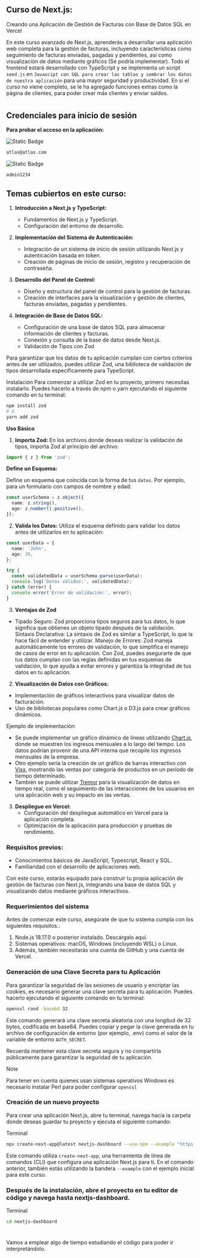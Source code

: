 ## Curso de Next.js:

Creando una Aplicación de Gestión de Facturas con Base de Datos SQL en Vercel

En este curso avanzado de Next.js, aprenderás a desarrollar una aplicación web completa para la gestión de facturas, incluyendo características como seguimiento de facturas enviadas, pagadas y pendientes, así como visualización de datos mediante gráficos (Se podría implementar). Todo el frontend estará desarrollado con TypeScript y se implementa un script `seed.js` en `Javascipt con SQL para crear las tablas y sembrar los datos de nuestra aplicación` para una mayor seguridad y productividad. En sí el curso no viene completo, se le ha agregado funciones extras como la página de clientes, para poder crear más clientes y enviar saldos.

#

## Credenciales para inicio de sesión

**Para probar el acceso en la aplicación:**

![Static Badge](https://img.shields.io/badge/Email:-atlas@atlas.com-red)

```bash
atlas@atlas.com
```

![Static Badge](https://img.shields.io/badge/Contraseña:-admin1234-red)

```bash
admin1234
```

## Temas cubiertos en este curso:

1. **Introducción a Next.js y TypeScript:**

   - Fundamentos de Next.js y TypeScript.
   - Configuración del entorno de desarrollo.

2. **Implementación del Sistema de Autenticación:**

   - Integración de un sistema de inicio de sesión utilizando Next.js y autenticación basada en token.
   - Creación de páginas de inicio de sesión, registro y recuperación de contraseña.

3. **Desarrollo del Panel de Control:**

   - Diseño y estructura del panel de control para la gestión de facturas.
   - Creación de interfaces para la visualización y gestión de clientes, facturas enviadas, pagadas y pendientes.

4. **Integración de Base de Datos SQL:**

   - Configuración de una base de datos SQL para almacenar información de clientes y facturas.
   - Conexión y consulta de la base de datos desde Next.js.
   - Validación de Tipos con Zod

Para garantizar que los datos de tu aplicación cumplan con ciertos criterios antes de ser utilizados, puedes utilizar Zod, una biblioteca de validación de tipos desarrollada específicamente para TypeScript.

Instalación
Para comenzar a utilizar Zod en tu proyecto, primero necesitas instalarlo. Puedes hacerlo a través de npm o yarn ejecutando el siguiente comando en tu terminal:

```bash
npm install zod
# O
yarn add zod
```

**Uso Básico**

1. **Importa Zod:**
   En los archivos donde deseas realizar la validación de tipos, importa Zod al principio del archivo:

```typescript
import { z } from 'zod';
```

**Define un Esquema:**

Define un esquema que coincida con la forma de tus `datos`. Por ejemplo, para un formulario con campos de nombre y edad:

```typescript
const userSchema = z.object({
  name: z.string(),
  age: z.number().positive(),
});
```

2. **Valida los Datos:**
   Utiliza el esquema definido para validar los datos antes de utilizarlos en tu aplicación:

```typescript
const userData = {
  name: 'John',
  age: 30,
};

try {
  const validatedData = userSchema.parse(userData);
  console.log('Datos válidos:', validatedData);
} catch (error) {
  console.error('Error de validación:', error);
}
```

3. **Ventajas de Zod**

- Tipado Seguro: Zod proporciona tipos seguros para tus datos, lo que significa que obtienes un objeto tipado después de la validación.
  Sintaxis Declarativa: La sintaxis de Zod es similar a TypeScript, lo que la hace fácil de entender y utilizar.
  Manejo de Errores: Zod maneja automáticamente los errores de validación, lo que simplifica el manejo de casos de error en tu aplicación.
  Con Zod, puedes asegurarte de que tus datos cumplan con las reglas definidas en tus esquemas de validación, lo que ayuda a evitar errores y garantiza la integridad de tus datos en tu aplicación.

2. **Visualización de Datos con Gráficos:**

- Implementación de gráficos interactivos para visualizar datos de facturación.
- Uso de bibliotecas populares como Chart.js o D3.js para crear gráficos dinámicos.

Ejemplo de implementación:

- Se puede implementar un gráfico dinámico de líneas utilizando [Chart.js](https://www.chartjs.org/), donde se muestren los ingresos mensuales a lo largo del tiempo. Los datos podrían provenir de una API interna que recopile los ingresos mensuales de la empresa.
- Otro ejemplo sería la creación de un gráfico de barras interactivo con [Visx](https://airbnb.io/visx/), mostrando las ventas por categoría de productos en un período de tiempo determinado.
- También se puede utilizar [Tremor](https://www.tremor.so/) para la visualización de datos en tiempo real, como el seguimiento de las interacciones de los usuarios en una aplicación web y su impacto en las ventas.

3. **Despliegue en Vercel:**
   - Configuración del despliegue automático en Vercel para la aplicación completa.
   - Optimización de la aplicación para producción y pruebas de rendimiento.

### Requisitos previos:

- Conocimientos básicos de JavaScript, Typescript, React y SQL.
- Familiaridad con el desarrollo de aplicaciones web.

Con este curso, estarás equipado para construir tu propia aplicación de gestión de facturas con Next.js, integrando una base de datos SQL y visualizando datos mediante gráficos interactivos.

### Requerimientos del sistema

Antes de comenzar este curso, asegúrate de que tu sistema cumpla con los siguientes requisitos.:

1. Node.js 18.17.0 o posterior instalado. Descárgalo aquí.
2. Sistemas operativos: macOS, Windows (incluyendo WSL) o Linux.
3. Además, también necesitarás una cuenta de GitHub y una cuenta de Vercel.

### Generación de una Clave Secreta para tu Aplicación

Para garantizar la seguridad de las sesiones de usuario y encriptar las cookies, es necesario generar una clave secreta para tu aplicación. Puedes hacerlo ejecutando el siguiente comando en tu terminal:

```bash
openssl rand -base64 32
```

Este comando generará una clave secreta aleatoria con una longitud de 32 bytes, codificada en base64. Puedes copiar y pegar la clave generada en tu archivo de configuración de entorno (por ejemplo, .env) como el valor de la variable de entorno `AUTH_SECRET`.

Recuerda mantener esta clave secreta segura y no compartirla públicamente para garantizar la seguridad de tu aplicación.

> [!Note]
> Para tener en cuenta quienes usan sistemas operativos Windows es necesario instalar Perl para poder configurar `openssl`

### Creación de un nuevo proyecto

Para crear una aplicación Next.js, abre tu terminal, navega hacia la carpeta donde deseas guardar tu proyecto y ejecuta el siguiente comando:

Terminal

```bash
npx create-next-app@latest nextjs-dashboard --use-npm --example "https://github.com/vercel/next-learn/tree/main/dashboard/starter-example"
```

Este comando utiliza `create-next-app`, una herramienta de línea de comandos (CLI) que configura una aplicación Next.js para ti. En el comando anterior, también estás utilizando la bandera `--example` con el ejemplo inicial para este curso.

### Después de la instalación, abre el proyecto en tu editor de código y navega hasta nextjs-dashboard.

Terminal

```bash
cd nextjs-dashboard
```

#

Vamos a emplear algo de tiempo estudiando el código para poder ir interpretándolo.
